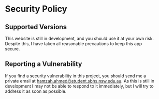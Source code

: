# Security Policy

## Supported Versions

This website is still in development, and you should use it at your own risk. Despite this, I have taken all reasonable precautions to keep this app secure.

## Reporting a Vulnerability

If you find a security vulnerability in this project, you should send me a private email at hamzah.ahmed@student.sbhs.nsw.edu.au. As this is still in development I may not be able to respond to it immediately, but I will try to address it as soon as possible.
